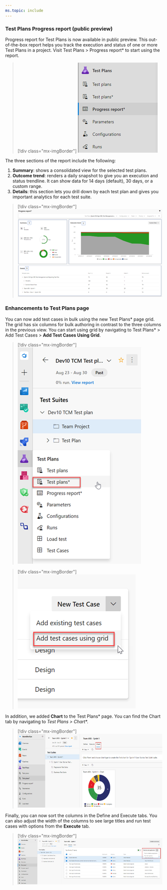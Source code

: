 ```yaml
---
ms.topic: include
---
```


### Test Plans Progress report (public preview)
 
Progress report for Test Plans is now available in public preview. This out-of-the-box report helps you track the execution and status of one or more Test Plans in a project. Visit Test Plans > Progress report* to start using the report. 

> [!div class="mx-imgBorder"]
> ![Progress report for Test Plans.](../../media/156_14.png)
 
The three sections of the report include the following:  
1. **Summary**: shows a consolidated view for the selected test plans. 
2. **Outcome trend**: renders a daily snapshot to give you an execution and status trendline. It can show data for 14 days (default), 30 days, or a custom range. 
3. **Details**: this section lets you drill down by each test plan and gives you important analytics for each test suite. 
 
> [!div class="mx-imgBorder"]
> ![Test Plans progress report.](../../media/156_06.png "Test Plans progress report")

### Enhancements to Test Plans page

You can now add test cases in bulk using the new Test Plans* page grid. The grid has six columns for bulk authoring in contrast to the three columns in the previous view. You can start using grid by navigating to Test Plans* > Add Test Cases > **Add Test Cases Using Grid**.

> [!div class="mx-imgBorder"]
> ![Add test cases in bulk using the Test Plans page grid.](../../media/156_17.png)

> [!div class="mx-imgBorder"]
> ![Add Test Cases Using Grid.](../../media/156_20.png)

In addition, we added **Chart** to the Test Plans* page. You can find the Chart tab by navigating to **Test Plans* > Chart**.

> [!div class="mx-imgBorder"]
> ![Chart on the Test Plans page.](../../media/156_18.png)

Finally, you can now sort the columns in the Define and Execute tabs. You can also adjust the width of the columns to see large titles and run test cases with options from the **Execute** tab. 

> [!div class="mx-imgBorder"]
> ![Run test cases with options from the Execute tab.](../../media/156_19.png)
